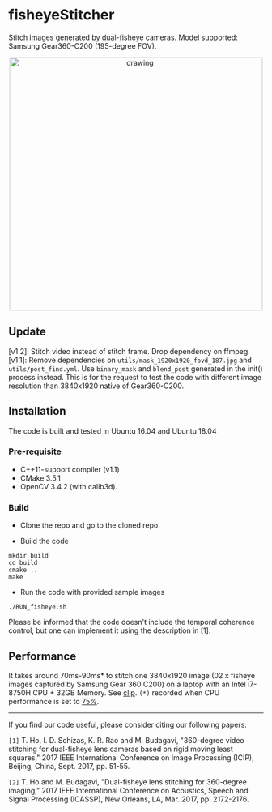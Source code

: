 # fisheyeStitcher

Stitch images generated by dual-fisheye cameras. Model supported: Samsung Gear360-C200 (195-degree FOV).

[<p align="center"><img src="https://github.com/drNoob13/fisheyeStitcher/blob/master/misc/clip.gif" alt="drawing" width="500"/></p>](https://youtu.be/GtZF6EKe50U)

## Update

[v1.2]: Stitch video instead of stitch frame. Drop dependency on ffmpeg.
[v1.1]: Remove dependencies on `utils/mask_1920x1920_fovd_187.jpg` and `utils/post_find.yml`. Use `binary_mask` and `blend_post` generated in the init() process instead. This is for the request to test the code with different image resolution than 3840x1920 native of Gear360-C200.

## Installation

The code is built and tested in Ubuntu 16.04 and Ubuntu 18.04

### Pre-requisite

* C++11-support compiler (v1.1)
* CMake 3.5.1
* OpenCV 3.4.2 (with calib3d).

### Build

* Clone the repo and go to the cloned repo.

* Build the code
```
mkdir build
cd build
cmake ..
make
```

* Run the code with provided sample images
```
./RUN_fisheye.sh
```

Please be informed that the code doesn't include the temporal coherence control, but one can implement it using the description in [1].


## Performance

It takes around 70ms-90ms* to stitch one 3840x1920 image (02 x fisheye images captured by Samsung Gear 360 C200) on a laptop with an Intel i7-8750H CPU + 32GB Memory. See [clip](https://youtu.be/GtZF6EKe50U). `(*)` recorded when CPU performance is set to [75%](https://github.com/drNoob13/batteryimprove).

----------------------------------------------------------------------

If you find our code useful, please consider citing our following papers:

`[1]`  T. Ho, I. D. Schizas, K. R. Rao and M. Budagavi, "360-degree video stitching for dual-fisheye lens cameras based on rigid moving least squares," 2017 IEEE International Conference on Image Processing (ICIP), Beijing, China, Sept. 2017, pp. 51-55.

`[2]`  T. Ho and M. Budagavi, "Dual-fisheye lens stitching for 360-degree imaging," 2017 IEEE International Conference on Acoustics, Speech and Signal Processing (ICASSP), New Orleans, LA, Mar. 2017, pp. 2172-2176.

